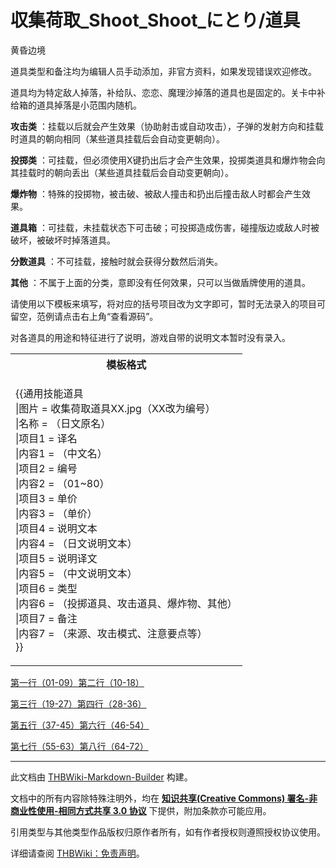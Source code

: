 # 収集荷取_Shoot_Shoot_にとり/道具

<!-- source html: G:\repos\THBWiki-Markdown-Builder\THBWikiMarkdown\Temp\main\4\42\ns0%3A%E5%8F%8E%E9%9B%86%E8%8D%B7%E5%8F%96_Shoot_Shoot_%E3%81%AB%E3%81%A8%E3%82%8A%2F%E9%81%93%E5%85%B7.html -->

黄昏边境

  
道具类型和备注均为编辑人员手动添加，非官方资料，如果发现错误欢迎修改。
  
  
道具均为特定敌人掉落，补给队、恋恋、魔理沙掉落的道具也是固定的。关卡中补给箱的道具掉落是小范围内随机。
  
  
 **攻击类** ：挂载以后就会产生效果（协助射击或自动攻击），子弹的发射方向和挂载时道具的朝向相同（某些道具挂载后会自动变更朝向）。
  
  
 **投掷类** ：可挂载，但必须使用X键扔出后才会产生效果，投掷类道具和爆炸物会向其挂载时的朝向丢出（某些道具挂载后会自动变更朝向）。
  
  
 **爆炸物** ：特殊的投掷物，被击破、被敌人撞击和扔出后撞击敌人时都会产生效果。
  
  
 **道具箱** ：可挂载，未挂载状态下可击破；可投掷造成伤害，碰撞版边或敌人时被破坏，被破坏时掉落道具。
  
  
 **分数道具** ：不可挂载，接触时就会获得分数然后消失。
  
  
 **其他** ：不属于上面的分类，意即没有任何效果，只可以当做盾牌使用的道具。
  
  
  

  
  
请使用以下模板来填写，将对应的括号项目改为文字即可，暂时无法录入的项目可留空，范例请点击右上角“查看源码”。
  
  
对各道具的用途和特征进行了说明，游戏自带的说明文本暂时没有录入。
  


<table>

<tbody><tr>
<th>模板格式
</th></tr>
<tr>
<td><div class="poem">
<p>{{通用技能道具<br>
|图片 = 收集荷取道具XX.jpg（XX改为编号）<br>
|名称 = （日文原名）<br>
|项目1 = 译名<br>
|内容1 = （中文名）<br>
|项目2 = 编号<br>
|内容2 = （01~80）<br>
|项目3 = 单价<br>
|内容3 = （单价）<br>
|项目4 = 说明文本<br>
|内容4 = （日文说明文本）<br>
|项目5 = 说明译文<br>
|内容5 = （中文说明文本）<br>
|项目6 = 类型<br>
|内容6 = （投掷道具、攻击道具、爆炸物、其他）<br>
|项目7 = 备注<br>
|内容7 = （来源、攻击模式、注意要点等）<br>
}}
</p>
</div>
</td></tr></tbody></table>


  
[第一行（01-09）](./収集荷取_Shoot_Shoot_にとり-道具-1.md)[第二行（10-18）](./収集荷取_Shoot_Shoot_にとり-道具-2.md)
  
  
[第三行（19-27）](./収集荷取_Shoot_Shoot_にとり-道具-3.md)[第四行（28-36）](./収集荷取_Shoot_Shoot_にとり-道具-4.md)
  
  
[第五行（37-45）](./収集荷取_Shoot_Shoot_にとり-道具-5.md)[第六行（46-54）](./収集荷取_Shoot_Shoot_にとり-道具-6.md)
  
  
[第七行（55-63）](./収集荷取_Shoot_Shoot_にとり-道具-7.md)[第八行（64-72）](./収集荷取_Shoot_Shoot_にとり-道具-8.md)
  





---

此文档由 [THBWiki-Markdown-Builder](https://github.com/Delsin-Yu/THBWiki-Markdown-Builder) 构建。

文档中的所有内容除特殊注明外，均在 [**知识共享(Creative Commons) 署名-非商业性使用-相同方式共享 3.0 协议**](https://creativecommons.org/licenses/by-sa/3.0/deed.zh-hans) 下提供，附加条款亦可能应用。

引用类型与其他类型作品版权归原作者所有，如有作者授权则遵照授权协议使用。

详细请查阅 [THBWiki：免责声明](https://thbwiki.cc/THBWiki:%E5%85%8D%E8%B4%A3%E5%A3%B0%E6%98%8E)。


